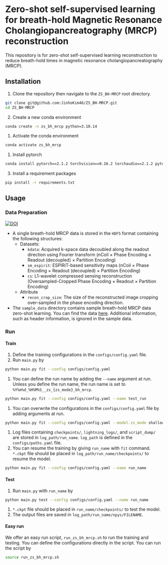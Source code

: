 # Zero-shot self-supervised learning for breath-hold Magnetic Resonance Cholangiopancreatography (MRCP) reconstruction
This repository is for zero-shot self-supervised learning reconstruction to reduce breath-hold times in magnetic resonance cholangiopancreatography (MRCP). 


## Installation
1. Clone the repository then navigate to the `ZS_BH-MRCP` root directory.
```sh
git clone git@github.com:JinhoKim46/ZS_BH-MRCP.git
cd ZS_BH-MRCP
```
2. Create a new conda environment
```sh
conda create -n zs_bh_mrcp python=3.10.14
```
1. Activate the conda environment
```sh
conda activate zs_bh_mrcp
```
1. Install pytorch
```sh
conda install pytorch==2.1.2 torchvision==0.16.2 torchaudio==2.1.2 pytorch-cuda=11.8 -c pytorch -c nvidia
```
3. Install a requirement packages
```sh
pip install -r requirements.txt 
```

## Usage
### Data Preparation
[![DOI](https://zenodo.org/badge/DOI/10.5281/zenodo.16731625.svg)](https://doi.org/10.5281/zenodo.16731625)

- A single breath-hold MRCP data is stored in the `HDF5` format containing the following structures:
  - Datasets:
    - `kdata`: Acquired k-space data decoubled along the readout direction using Fourier transform (nCoil $\times$ Phase Encoding $\times$ Readout (decoupled) $\times$ Partition Encoding)
    - `sm_espirit`: ESPIRiT-based sensitivity maps (nCoil $\times$ Phase Encoding $\times$ Readout (decoupled) $\times$ Partition Encoding)
    - `cs`: L1-wavelet compressed sensing reconstruction (Oversampled-Cropped Phase Encoding $\times$ Readout $\times$ Partition Encoding)
  - Attribute
    - `recon_crop_size`: The size of the reconstructed image cropping over-sampled in the phase encoding direction.
- The `sample_data` directory contains sample breath-hold MRCP data zero-shot learning. You can find the data [here](https://doi.org/10.5281/zenodo.16731625). Additional information, such as header information, is ignored in the sample data. 

### Run
#### Train
1. Define the training configurations in the `configs/config.yaml` file.
2. Run `main.py` by
```sh
python main.py fit --config configs/config.yaml
```
1. You can define the run name by adding the `--name` argument at run. Unless you define the run name, the run name is set to `%Y%m%d_%H%M%S__zs_{zs_mode}_bh_mrcp`. 
  ```sh
  python main.py fit --config configs/config.yaml --name test_run
  ```
1. You can overwrite the configurations in the `configs/config.yaml` file by adding arguments at run. 
  ```sh
  python main.py fit --config configs/config.yaml --model.zs_mode shallow
  ```
1. Log files containing `checkpoints/`, `lightning_logs/`, and `script_dump/` are stored in `log_path/run_name`. `log_path` is defined in the `configs/paths.yaml` file.
2. You can resume the training by giving `run_name` with `fit` command. `*.ckpt` file should be placed in `log_path/run_name/checkpoints/` to resume the model.
  ```sh
  python main.py fit --config configs/config.yaml --name run_name
  ```
#### Test
1. Run `main.py` with `run_name` by
```sh
python main.py test --config configs/config.yaml --name run_name
```
1. `*.ckpt` file should be placed in `run_name/checkpoints/` to test the model.
2. The output files are saved in `log_path/run_name/npys/FILENAME`.
#### Easy run
We offer an easy run script, `run_zs_bh_mrcp.sh` to run the training and testing. You can define the configurations directly in the script. You can run the script by 
```sh
source run_zs_bh_mrcp.sh
```